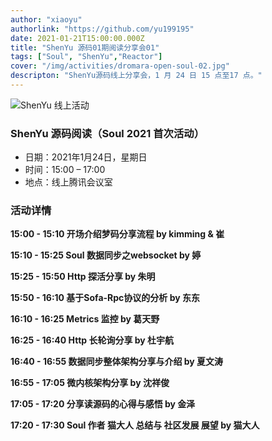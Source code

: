 ```yaml
---
author: "xiaoyu"
authorlink: "https://github.com/yu199195"
date: 2021-01-21T15:00:00.000Z
title: "ShenYu 源码01期阅读分享会01"	
tags: ["Soul", "ShenYu","Reactor"]
cover: "/img/activities/dromara-open-soul-02.jpg"
descripton: "ShenYu源码线上分享会，1 月 24 日 15 点至17 点。"
---
```


![ShenYu 线上活动](/img/soul/activite/soul-xmind.png)

### ShenYu 源码阅读（Soul 2021 首次活动）

- 日期：2021年1月24日，星期日
- 时间：15:00 – 17:00
- 地点：线上腾讯会议室

### 活动详情

**15:00 - 15:10 开场介绍梦码分享流程 by kimming & 崔**

**15:10 - 15:25 Soul 数据同步之websocket by 婷**

**15:25 - 15:50 Http 探活分享 by 朱明**

**15:50 - 16:10 基于Sofa-Rpc协议的分析 by 东东**

**16:10 - 16:25 Metrics 监控 by 葛天野**

**16:25 - 16:40 Http 长轮询分享 by 杜宇航**

**16:40 - 16:55 数据同步整体架构分享与介绍 by 夏文涛**

**16:55 - 17:05 微内核架构分享 by 沈祥俊**

**17:05 - 17:20 分享读源码的心得与感悟 by 金泽**

**17:20 - 17:30 Soul 作者 猫大人 总结与 社区发展 展望 by 猫大人**
